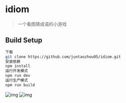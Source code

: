 # idiom

> 一个看图猜成语的小游戏

## Build Setup

``` bash
下载
git clone https://github.com/juntaozhou05/idiom.git
安装依赖
npm install
运行开发模式
npm run dev
运行生产模式
npm run build
```

![img](1.jpg)
![img](2.jpg)
